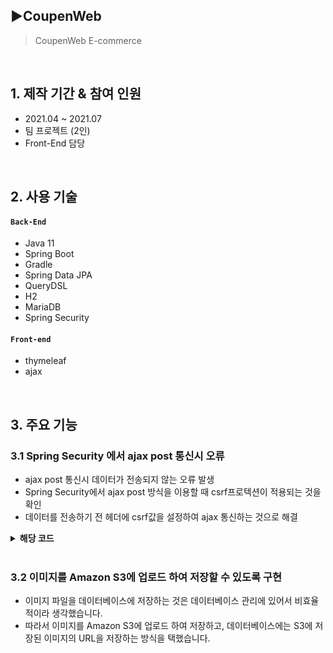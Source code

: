 ## :arrow_forward:CoupenWeb

> CoupenWeb E-commerce

<br>

## 1. 제작 기간 & 참여 인원

- 2021.04 ~ 2021.07
- 팀 프로젝트 (2인)
- Front-End 담당

<br>

## 2. 사용 기술

#### `Back-End`
- Java 11
- Spring Boot
- Gradle
- Spring Data JPA
- QueryDSL
- H2
- MariaDB
- Spring Security

#### `Front-end`
- thymeleaf
- ajax


<br>

## 3. 주요 기능
### 3.1 Spring Security 에서 ajax post 통신시 오류
- ajax post 통신시 데이터가 전송되지 않는 오류 발생
- Spring Security에서 ajax post 방식을 이용할 때 csrf프로텍션이 적용되는 것을 확인
- 데이터를 전송하기 전 헤더에 csrf값을 설정하여 ajax 통신하는 것으로 해결
<details>
<summary><b>해당 코드</b></summary>
<div markdown="1">

~~~java
<head>
	/*csrf값 설정*/
	<meta name="_csrf" th:content="${_csrf.token}"/>
	<meta name="_csrf_header" th:content="${_csrf.headerName}"/>
</head>
	
<body>
	/*내용 생략*/
</body>
	
<script>
function infoCheck(){
    var token = $("meta[name='_csrf']").attr("content");
	var header = $("meta[name='_csrf_header']").attr("content");
	var form = document.loginCheck;
	var account = $('#username').val();
	var password = $('#password').val();
	var data = {account : account, password : password}

    $.ajax({
		type : "post",
		url : "/pwCheck",
		data : data,
		beforeSend : function(xhr){   /*데이터를 전송하기 전에 헤더에 csrf값을 설정한다*/
				xhr.setRequestHeader(header, token);
        },
        success : function(result){
            if(result){
                form.submit();
            }else{
                $('#loginMsg').html("아이디 또는 비밀번호가 일치하지 않습니다.");
                $("#loginMsg").css("color", "red");
            }

        },
        error : function() {
               $('#loginMsg').html("계정이 존재하지 않습니다.");
                    $("#loginMsg").css("color", "red");
            }


        });
}
</script>
~~~
</div>
</details>

<br>

### 3.2 이미지를 Amazon S3에 업로드 하여 저장할 수 있도록 구현

- 이미지 파일을 데이터베이스에 저장하는 것은 데이터베이스 관리에 있어서 비효율적이라 생각했습니다.
- 따라서 이미지를 Amazon S3에 업로드 하여 저장하고, 데이터베이스에는 S3에 저장된 이미지의 URL을 저장하는 방식을 택했습니다.


